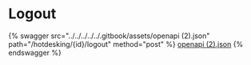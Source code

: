 # Logout

{% swagger src="../../../../../.gitbook/assets/openapi (2).json" path="/hotdesking/{id}/logout" method="post" %}
[openapi (2).json](<../../../../../.gitbook/assets/openapi (2).json>)
{% endswagger %}
